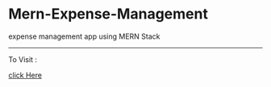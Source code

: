 # Mern-Expense-Management
expense management app using MERN Stack
 <hr>
 
 To Visit : 
 
 [click Here](https://fine-gold-reindeer-kit.cyclic.app/)
